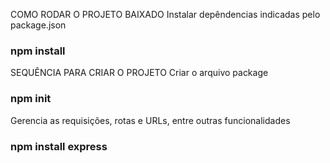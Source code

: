 COMO RODAR O PROJETO BAIXADO
Instalar depêndencias indicadas pelo package.json
### npm install

SEQUÊNCIA PARA CRIAR O PROJETO
Criar o arquivo package
### npm init

Gerencia as requisições, rotas e URLs, entre outras funcionalidades
### npm install express
